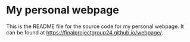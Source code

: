 # My personal webpage

This is the README file for the source code for my personal webpage. It can be found at <https://finalprojectgroup24.github.io/webpage/>.  

